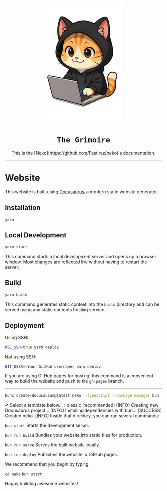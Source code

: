<div align="center">
  <img src="static/img/logo.png" width="250">
</div>

<div align="center">
  <h1><code>The Grimoire</code></h1>
  <p>This is the [Neko](https://github.com/Fastiraz/neko)'s documentation.</p>
</div>

---

# Website

This website is built using [Docusaurus](https://docusaurus.io/), a modern static website generator.

## Installation

```bash
yarn
```

## Local Development

```bash
yarn start
```

This command starts a local development server and opens up a browser window. Most changes are reflected live without having to restart the server.

## Build

```bash
yarn build
```

This command generates static content into the `build` directory and can be served using any static contents hosting service.

## Deployment

Using SSH:

```bash
USE_SSH=true yarn deploy
```

Not using SSH:

```bash
GIT_USER=<Your GitHub username> yarn deploy
```

If you are using GitHub pages for hosting, this command is a convenient way to build the website and push to the `gh-pages` branch.

---

```sh
bunx create-docusaurus@latest neko --typescript --package-manager bun
```

✔ Select a template below... › classic (recommended)
[INFO] Creating new Docusaurus project...
[INFO] Installing dependencies with bun...
[SUCCESS] Created neko.
[INFO] Inside that directory, you can run several commands:

  `bun start`
    Starts the development server.

  `bun run build`
    Bundles your website into static files for production.

  `bun run serve`
    Serves the built website locally.

  `bun run deploy`
    Publishes the website to GitHub pages.

We recommend that you begin by typing:

  `cd neko`
  `bun start`

Happy building awesome websites!
